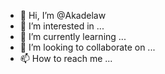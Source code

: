 - 👋 Hi, I’m @Akadelaw
- 👀 I’m interested in ...
- 🌱 I’m currently learning ...
- 💞️ I’m looking to collaborate on ...
- 📫 How to reach me ...

<!---
Akadelaw/Akadelaw is a ✨ special ✨ repository because its `README.md` (this file) appears on your GitHub profile.
You can click the Preview link to take a look at your changes.
--->
